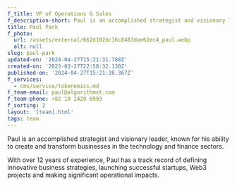 ```yaml
---
f_title: VP of Operations & Sales
f_description-short: Paul is an accomplished strategist and visionary leader in Web3
title: Paul Park
f_photo:
  url: /assets/external/662d102bc16c8483dae62ec4_paul.webp
  alt: null
slug: paul-park
updated-on: '2024-04-27T15:21:31.788Z'
created-on: '2023-03-27T22:58:32.130Z'
published-on: '2024-04-27T15:21:38.367Z'
f_services:
  - cms/service/tokenomics.md
f_team-email: paul@algorithmxt.com
f_team-phone: +82 10 2429 6993
f_sorting: 2
layout: '[team].html'
tags: team
---
```


Paul is an accomplished strategist and visionary leader, known for his ability to create and transform businesses in the technology and finance sectors.

With over 12 years of experience, Paul has a track record of defining innovative business strategies, launching successful startups, Web3 projects and making significant operational impacts.
